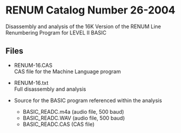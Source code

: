 # RENUM Catalog Number 26-2004

Disassembly and analysis of the 16K Version of the RENUM Line Renumbering Program for LEVEL II BASIC

## Files

- RENUM-16.CAS\
CAS file for the Machine Language program

- RENUM-16.txt\
Full disassembly and analysis

- Source for the BASIC program referenced within the analysis
  - BASIC_READC.m4a (audio file, 500 baud)
  - BASIC_READC.WAV (audio file, 500 baud)
  - BASIC_READC.CAS (CAS file)
